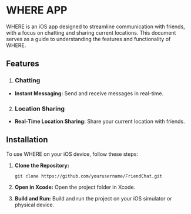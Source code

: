 # WHERE APP
WHERE is an iOS app designed to streamline communication with friends, with a focus on chatting and sharing current locations. This document serves as a guide to understanding the features and functionality of WHERE.

## Features
1. ### Chatting
- <b>Instant Messaging:</b> Send and receive messages in real-time.

2. ### Location Sharing
- <b>Real-Time Location Sharing:</b> Share your current location with friends.


## Installation
To use WHERE on your iOS device, follow these steps:

1. <b>Clone the Repository:</b>
    ```
    git clone https://github.com/yourusername/FriendChat.git
    ```
2. <b>Open in Xcode:</b> Open the project folder in Xcode.

3. <b>Build and Run:</b> Build and run the project on your iOS simulator or physical device.

